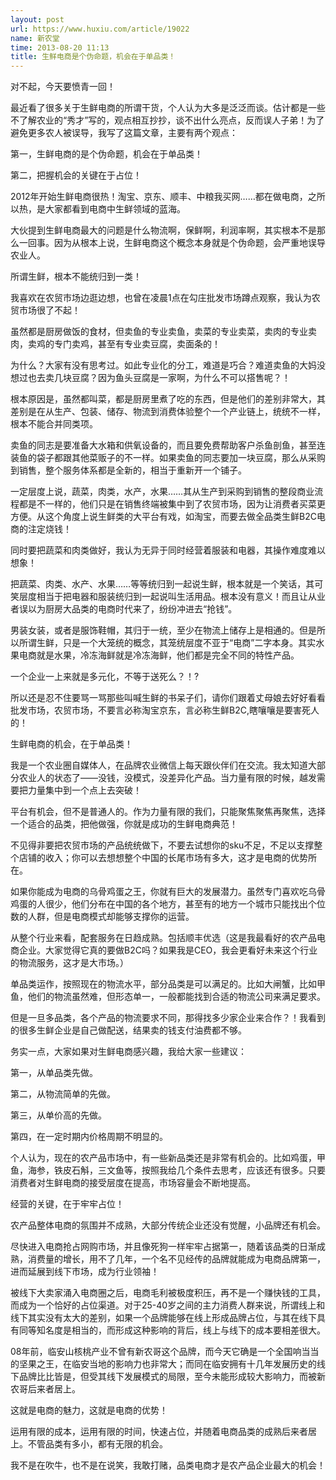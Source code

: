 ```yaml
---
layout: post
url: https://www.huxiu.com/article/19022
name: 新农堂
time: 2013-08-20 11:13
title: 生鲜电商是个伪命题，机会在于单品类！
---
```

对不起，今天要愤青一回！

最近看了很多关于生鲜电商的所谓干货，个人认为大多是泛泛而谈。估计都是一些不了解农业的“秀才”写的，观点相互抄抄，谈不出什么亮点，反而误人子弟！为了避免更多农人被误导，我写了这篇文章，主要有两个观点：

第一，生鲜电商的是个伪命题，机会在于单品类！

第二，把握机会的关键在于占位！

2012年开始生鲜电商很热！淘宝、京东、顺丰、中粮我买网……都在做电商，之所以热，是大家都看到电商中生鲜领域的蓝海。

大伙提到生鲜电商最大的问题是什么物流啊，保鲜啊，利润率啊，其实根本不是那么一回事。因为从根本上说，生鲜电商这个概念本身就是个伪命题，会严重地误导农业人。

所谓生鲜，根本不能统归到一类！

我喜欢在农贸市场边逛边想，也曾在凌晨1点在勾庄批发市场蹲点观察，我认为农贸市场很了不起！

虽然都是厨房做饭的食材，但卖鱼的专业卖鱼，卖菜的专业卖菜，卖肉的专业卖肉，卖鸡的专门卖鸡，甚至有专业卖豆腐，卖面条的！

为什么？大家有没有思考过。如此专业化的分工，难道是巧合？难道卖鱼的大妈没想过也去卖几块豆腐？因为鱼头豆腐是一家啊，为什么不可以搭售呢？！

根本原因是，虽然都叫菜，都是厨房里煮了吃的东西，但是他们的差别非常大，其差别是在从生产、包装、储存、物流到消费体验整个一个产业链上，统统不一样，根本不能合并同类项。

卖鱼的同志是要准备大水箱和供氧设备的，而且要免费帮助客户杀鱼剖鱼，甚至连装鱼的袋子都跟其他菜贩子的不一样。如果卖鱼的同志要加一块豆腐，那么从采购到销售，整个服务体系都是全新的，相当于重新开一个铺子。

一定层度上说，蔬菜，肉类，水产，水果……其从生产到采购到销售的整段商业流程都是不一样的，他们只是在销售终端被集中到了农贸市场，因为让消费者买菜更方便。从这个角度上说生鲜类的大平台有戏，如淘宝，而要去做全品类生鲜B2C电商的注定烧钱！

同时要把蔬菜和肉类做好，我认为无异于同时经营着服装和电器，其操作难度难以想象！

把蔬菜、肉类、水产、水果……等等统归到一起说生鲜，根本就是一个笑话，其可笑层度相当于把电器和服装统归到一起说叫生活用品。根本没有意义！而且让从业者误以为厨房大品类的电商时代来了，纷纷冲进去“抢钱”。

男装女装，或者是服饰鞋帽，其归于一统，至少在物流上储存上是相通的。但是所以所谓生鲜，只是一个大笼统的概念，其笼统层度不亚于“电商”二字本身。其实水果电商就是水果，冷冻海鲜就是冷冻海鲜，他们都是完全不同的特性产品。

一个企业一上来就是多元化，不等于送死么？！?

所以还是忍不住要骂一骂那些叫喊生鲜的书呆子们，请你们跟着丈母娘去好好看看批发市场，农贸市场，不要言必称淘宝京东，言必称生鲜B2C,瞎嚷嚷是要害死人的！

生鲜电商的机会，在于单品类！

我是一个农业圈自媒体人，在品牌农业微信上每天跟伙伴们在交流。我太知道大部分农业人的状态了——没钱，没模式，没差异化产品。当力量有限的时候，越发需要把力量集中到一个点上去突破！

平台有机会，但不是普通人的。作为力量有限的我们，只能聚焦聚焦再聚焦，选择一个适合的品类，把他做强，你就是成功的生鲜电商典范！

不见得非要把农贸市场的产品统统做下，不要去试想你的sku不足，不足以支撑整个店铺的收入；你可以去想想整个中国的长尾市场有多大，这才是电商的优势所在。

如果你能成为电商的乌骨鸡蛋之王，你就有巨大的发展潜力。虽然专门喜欢吃乌骨鸡蛋的人很少，他们分布在中国的各个地方，甚至有的地方一个城市只能找出个位数的人群，但是电商模式却能够支撑你的运营。

从整个行业来看，配套服务在日趋成熟。包括顺丰优选（这是我最看好的农产品电商企业。大家觉得它真的要做B2C吗？如果我是CEO，我会更看好未来这个行业的物流服务，这才是大市场。）

单品类运作，按照现在的物流水平，部分品类是可以满足的。比如大闸蟹，比如甲鱼，他们的物流虽然难，但形态单一，一般都能找到合适的物流公司来满足要求。

但是一旦多品类，各个产品的物流要求不同，那得找多少家企业来合作？！我看到的很多生鲜企业是自己做配送，结果卖的钱支付油费都不够。

务实一点，大家如果对生鲜电商感兴趣，我给大家一些建议：

第一，从单品类先做。

第二，从物流简单的先做。

第三，从单价高的先做。

第四，在一定时期内价格周期不明显的。

个人认为，现在的农产品市场中，有一些新品类还是非常有机会的。比如鸡蛋，甲鱼，海参，铁皮石斛，三文鱼等，按照我给几个条件去思考，应该还有很多。只要消费者对生鲜电商的接受层度在提高，市场容量会不断地提高。

经营的关键，在于牢牢占位！

农产品整体电商的氛围并不成熟，大部分传统企业还没有觉醒，小品牌还有机会。

尽快进入电商抢占网购市场，并且像死狗一样牢牢占据第一，随着该品类的日渐成熟，消费量的增长，用不了几年，一个名不见经传的品牌就能成为电商品牌第一，进而延展到线下市场，成为行业领袖！

被线下大卖家涌入电商圈之后，电商毛利被极度积压，再不是一个赚快钱的工具，而成为一个恰好的占位渠道。对于25-40岁之间的主力消费人群来说，所谓线上和线下其实没有太大的差别，如果一个品牌能够在线上形成品牌占位，与其在线下具有同等知名度是相当的，而形成这种影响的背后，线上与线下的成本要相差很大。

08年前，临安山核桃产业不曾有新农哥这个品牌，而今天它确是一个全国响当当的坚果之王，在临安当地的影响力也非常大；而同在临安拥有十几年发展历史的线下品牌比比皆是，但受其线下发展模式的局限，至今未能形成较大影响力，而被新农哥后来者居上。

这就是电商的魅力，这就是电商的优势！

运用有限的成本，运用有限的时间，快速占位，并随着电商品类的成熟后来者居上。不管品类有多小，都有无限的机会。

我不是在吹牛，也不是在说笑，我敢打赌，品类电商才是农产品企业最大的机会！

